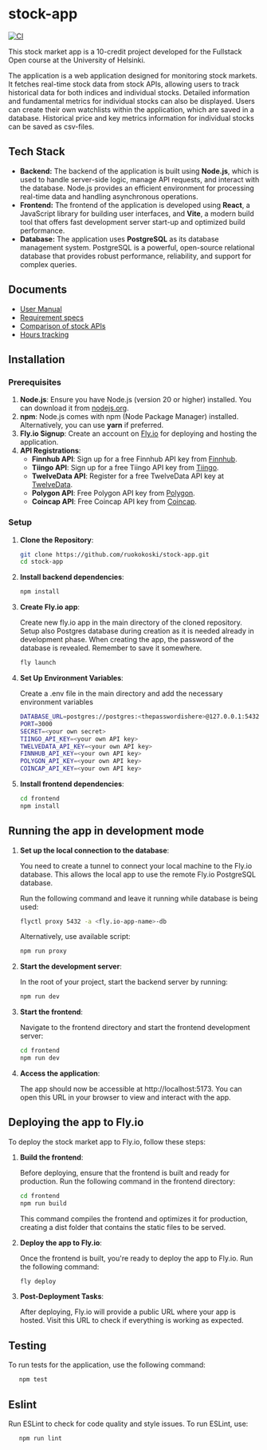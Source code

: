 # stock-app

[![CI](https://github.com/ruokokoski/stock-app/actions/workflows/main.yml/badge.svg?branch=main)](https://github.com/ruokokoski/stock-app/actions/workflows/main.yml)

This stock market app is a 10-credit project developed for the Fullstack Open course at the University of Helsinki.

The application is a web application designed for monitoring stock markets. It fetches real-time stock data from stock APIs, allowing users to track historical data for both indices and individual stocks. Detailed information and fundamental metrics for individual stocks can also be displayed. Users can create their own watchlists within the application, which are saved in a database. Historical price and key metrics information for individual stocks can be saved as csv-files.

## Tech Stack
- **Backend:** The backend of the application is built using **Node.js**, which is used to handle server-side logic, manage API requests, and interact with the database. Node.js provides an efficient environment for processing real-time data and handling asynchronous operations.
- **Frontend:** The frontend of the application is developed using **React**, a JavaScript library for building user interfaces, and **Vite**, a modern build tool that offers fast development server start-up and optimized build performance.
- **Database:** The application uses **PostgreSQL** as its database management system. PostgreSQL is a powerful, open-source relational database that provides robust performance, reliability, and support for complex queries.

## Documents
- [User Manual](./documents/user_manual.md)
- [Requirement specs](./documents/requirement_specs.md)
- [Comparison of stock APIs](./documents/stock_apis.md)
- [Hours tracking](./documents/timetracking.md)

## Installation
### Prerequisites

1. **Node.js**: Ensure you have Node.js (version 20 or higher) installed. You can download it from [nodejs.org](https://nodejs.org/).
2. **npm**: Node.js comes with npm (Node Package Manager) installed. Alternatively, you can use **yarn** if preferred.
3. **Fly.io Signup**: Create an account on [Fly.io](https://fly.io) for deploying and hosting the application.
4. **API Registrations**:
   - **Finnhub API**: Sign up for a free Finnhub API key from [Finnhub](https://www.finnhub.io).
   - **Tiingo API**: Sign up for a free Tiingo API key from [Tiingo](https://www.tiingo.com).
   - **TwelveData API**: Register for a free TwelveData API key at [TwelveData](https://twelvedata.com).
   - **Polygon API**: Free Polygon API key from [Polygon](https://www.polygon.io).
   - **Coincap API**: Free Coincap API key from [Coincap](https://www.coincap.io).

### Setup

1. **Clone the Repository**:
   ```bash
   git clone https://github.com/ruokokoski/stock-app.git
   cd stock-app
   ```
2. **Install backend dependencies**:
   ```bash
   npm install
   ```
3. **Create Fly.io app**:
   
   Create new fly.io app in the main directory of the cloned repository. Setup also Postgres database during creation as it is needed already in development phase. When creating the app, the password of the database is revealed. Remember to save it somewhere.
   ```bash
   fly launch
   ```
4. **Set Up Environment Variables**:
   
   Create a .env file in the main directory and add the necessary environment variables
   ```bash
   DATABASE_URL=postgres://postgres:<thepasswordishere>@127.0.0.1:5432/postgres
   PORT=3000
   SECRET=<your own secret>
   TIINGO_API_KEY=<your own API key>
   TWELVEDATA_API_KEY=<your own API key>
   FINNHUB_API_KEY=<your own API key>
   POLYGON_API_KEY=<your own API key>
   COINCAP_API_KEY=<your own API key>
   ```
5. **Install frontend dependencies**:
   ```bash
   cd frontend
   npm install
   ```

## Running the app in development mode

1. **Set up the local connection to the database**:

   You need to create a tunnel to connect your local machine to the Fly.io database. This allows the local app to use the remote Fly.io PostgreSQL database.
   
   Run the following command and leave it running while database is being used:
   ```bash
   flyctl proxy 5432 -a <fly.io-app-name>-db
   ```

   Alternatively, use available script:
   ```bash
   npm run proxy
   ```
  
2. **Start the development server**:

   In the root of your project, start the backend server by running:
   ```bash
   npm run dev
   ```

3. **Start the frontend**:

   Navigate to the frontend directory and start the frontend development server:
   ```bash
   cd frontend
   npm run dev
   ```

4. **Access the application**:

   The app should now be accessible at http://localhost:5173. You can open this URL in your browser to view and interact with the app.

## Deploying the app to Fly.io

To deploy the stock market app to Fly.io, follow these steps:

1. **Build the frontend**:

   Before deploying, ensure that the frontend is built and ready for production. Run the following command in the frontend directory:
   ```bash
   cd frontend
   npm run build
   ```
   This command compiles the frontend and optimizes it for production, creating a dist folder that contains the static files to be served.

2. **Deploy the app to Fly.io**:

   Once the frontend is built, you're ready to deploy the app to Fly.io. Run the following command:
   ```bash
   fly deploy
   ```

3. **Post-Deployment Tasks**:

   After deploying, Fly.io will provide a public URL where your app is hosted. Visit this URL to check if everything is working as expected.


## Testing

To run tests for the application, use the following command:
```bash
   npm test
```

## Eslint

Run ESLint to check for code quality and style issues. To run ESLint, use:
```bash
   npm run lint
```
